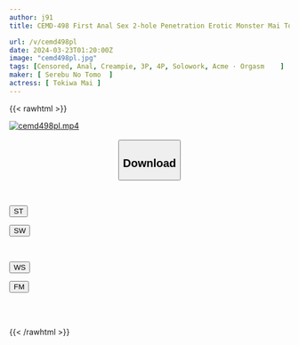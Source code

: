 ```yaml
---
author: j91
title: CEMD-498 First Anal Sex 2-hole Penetration Erotic Monster Mai Tokiwa

url: /v/cemd498pl
date: 2024-03-23T01:20:00Z
image: "cemd498pl.jpg"
tags: [Censored, Anal, Creampie, 3P, 4P, Solowork, Acme · Orgasm	]
maker: [ Serebu No Tomo  ]
actress: [ Tokiwa Mai ]
---
```



{{< rawhtml >}}

<div class="video" data-videoid="dq8DmObY6aukLp3">
    <a href="javascript:;">
        <img src="/v/cemd498pl/cemd498pl.jpg" width="WIDTH" height="HEIGHT" alt="cemd498pl.mp4" loading="lazy">
    </a>
</div>

<script type="text/javascript" src="https://j91.asia/asset/on-demand-st.js"></script>

<br>
  <link rel="stylesheet" href="https://j91.asia/asset/bs5.css">
  
  <center>
  <button class="btn btn-primary" type="button" data-bs-toggle="collapse" data-bs-target=".multi-collapse" aria-expanded="false" aria-controls="multiCollapseExample1 multiCollapseExample2"><h2>Download</h2></button></center>
</p>
<div class="row">
  <div class="col">
    <div class="collapse multi-collapse" id="multiCollapseExample1">
      <div class="card card-body">
	      	      <br>
<div class="buttons">  
<p><a href="https://streamtape.to/v/dq8DmObY6aukLp3" target="_blank"><button class="btn-hover color-3"><i class="fa fa-download"></i> ST</button></a></p>
<p><a href="https://asnwish.com/el2833syypue" target="_blank"><button class="btn-hover color-2"><i class="fa fa-download"></i> SW</button></a></p></div>
    </div>
  </div>
</div>
  <div class="col">
    <div class="collapse multi-collapse" id="multiCollapseExample2">
      <div class="card card-body">
	      <br>
<div class="buttons">
<p><a href="javascript:;"><button class="btn-hover color-9"><i class="fa fa-download"></i> WS</button></a></p>
<p><a href="javascript:;"><button class="btn-hover color-8"><i class="fa fa-download"></i> FM</button></a></p></div>
<br><br>
      </div>
    </div>
  </div>
</div>

{{< /rawhtml >}}